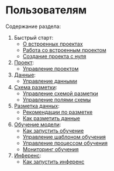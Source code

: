 # Пользователям

Содержание раздела:

1. Быстрый старт:
   * [О встроенных проектах](https://docs.primo-rpa.ru/primo-rpa/primo-rpa-ai-server/user/quick-start/about-system-projects)
   * [Работа со встроенным проектом](https://docs.primo-rpa.ru/primo-rpa/primo-rpa-ai-server/user/quick-start/system-projects)
   * [Создание проекта с нуля](https://docs.primo-rpa.ru/primo-rpa/primo-rpa-ai-server/user/quick-start/new-project)
1. [Проект](https://docs.primo-rpa.ru/primo-rpa/primo-rpa-ai-server/user/project):
   * [Управление проектом](https://docs.primo-rpa.ru/primo-rpa/primo-rpa-ai-server/user/project/operation-with-projects)
1. [Данные](https://docs.primo-rpa.ru/primo-rpa/primo-rpa-ai-server/user/data):
   * [Управление данными](https://docs.primo-rpa.ru/primo-rpa/primo-rpa-ai-server/user/data/operations-with-data)
1. [Схема разметки](https://docs.primo-rpa.ru/primo-rpa/primo-rpa-ai-server/user/schemes):
   * [Управление схемой разметки](https://docs.primo-rpa.ru/primo-rpa/primo-rpa-ai-server/user/schemes/operations-with-schemes)
   * [Управление полями схемы](https://docs.primo-rpa.ru/primo-rpa/primo-rpa-ai-server/user/schemes/operations-with-fiels)
1. [Разметка данных](https://docs.primo-rpa.ru/primo-rpa/primo-rpa-ai-server/user/labeling):
   * [Рекомендации по разметке](https://docs.primo-rpa.ru/primo-rpa/primo-rpa-ai-server/user/labeling/datalabeling-requirements)
   * [Как разметить данные](https://docs.primo-rpa.ru/primo-rpa/primo-rpa-ai-server/user/labeling/operations-with-labeling)
1. [Обучение модели](https://docs.primo-rpa.ru/primo-rpa/primo-rpa-ai-server/user/training):
   * [Как запустить обучение](https://docs.primo-rpa.ru/primo-rpa/primo-rpa-ai-server/user/training/run-trainig-process)
   * [Управление шаблоном обучения](https://docs.primo-rpa.ru/primo-rpa/primo-rpa-ai-server/user/training/operations-with-training-templates)
   * [Управление процессом обучения](https://docs.primo-rpa.ru/primo-rpa/primo-rpa-ai-server/user/training/operations-with-process)
   * [Мониторинг обучения](https://docs.primo-rpa.ru/primo-rpa/primo-rpa-ai-server/user/training/monitoring)
1. [Инференс](https://docs.primo-rpa.ru/primo-rpa/primo-rpa-ai-server/user/inference):
   * [Как запустить инференс](https://docs.primo-rpa.ru/primo-rpa/primo-rpa-ai-server/user/inference/run-inference-process)
   
